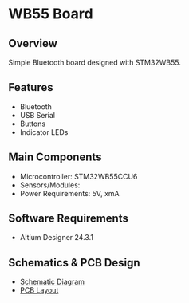 # WB55 Board

## Overview

Simple Bluetooth board designed with STM32WB55.

## Features

- Bluetooth
- USB Serial
- Buttons
- Indicator LEDs

## Main Components

- Microcontroller: STM32WB55CCU6
- Sensors/Modules: 
- Power Requirements: 5V, xmA

## Software Requirements

- Altium Designer 24.3.1

## Schematics & PCB Design

- [Schematic Diagram](MCU.SchDoc)
- [PCB Layout](#)
